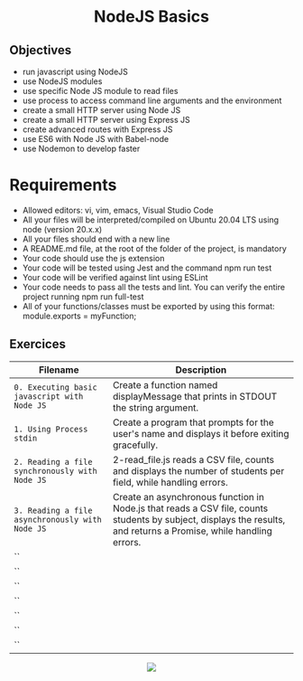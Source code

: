 
<div align= "center">
  <h1>NodeJS Basics</h1>
</div>

##  Objectives

- run javascript using NodeJS
- use NodeJS modules
- use specific Node JS module to read files
- use process to access command line arguments and the environment
- create a small HTTP server using Node JS
- create a small HTTP server using Express JS
- create advanced routes with Express JS
- use ES6 with Node JS with Babel-node
- use Nodemon to develop faster

# Requirements
- Allowed editors: vi, vim, emacs, Visual Studio Code
- All your files will be interpreted/compiled on Ubuntu 20.04 LTS using node (version 20.x.x)
- All your files should end with a new line
- A README.md file, at the root of the folder of the project, is mandatory
- Your code should use the js extension
- Your code will be tested using Jest and the command npm run test
- Your code will be verified against lint using ESLint
- Your code needs to pass all the tests and lint. You can verify the entire project running npm run full-test
- All of your functions/classes must be exported by using this format: module.exports = myFunction;

## Exercices

| Filename | Description |
| -------- | ----------- |
| `0. Executing basic javascript with Node JS`|Create a function named displayMessage that prints in STDOUT the string argument.|
| `1. Using Process stdin`|Create a program that prompts for the user's name and displays it before exiting gracefully.|
| `2. Reading a file synchronously with Node JS`|2-read_file.js reads a CSV file, counts and displays the number of students per field, while handling errors.|
| `3. Reading a file asynchronously with Node JS`|Create an asynchronous function in Node.js that reads a CSV file, counts students by subject, displays the results, and returns a Promise, while handling errors.|
| ``||
| ``||
| ``||
| ``||
| ``||
| ``||
| ``||



<p align="center">
  <img src="https://i.imgur.com/J1oVLId.jpeg" name="logo Holberton"/>
</p>